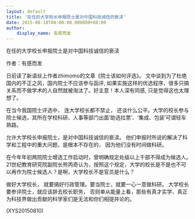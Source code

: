```yaml
---
layout: default
title: '在任的大学校长申报院士是对中国科技诚信的亵渎'
date: 2015-08-10T00:00:00.000000+08:00
author:
    display_name: 有感而发
---
```


在任的大学校长申报院士是对中国科技诚信的亵渎

作者：有感而发

日前读了新语丝上作者zhimomo的文章《院士该如何评选》。 文中谈到为了杜绝国内的不正之风，国内院士不应该参与函评, 如果实施这样的优选程序，很多只搞关系而不做学术的人自然就被淘汰了。好主意！本人深有同感, 只是觉得这也太理想了。

在当今我国院士评选中， 连大学校长都不禁止， 还谈什么公平。大学的校长参与院士候选，其所在学校科研、人事等部门出面‘助选拉票’、‘集成、包装’可谓轻车熟路。

允许大学校长申报院士，是对中国科技诚信的亵渎。 他们申报时所说的解决了科学和工程中的重大问题，是根本不存在的， 因为他们没有时间做科研。

在今年年初两院院士增选工作启动时，曾明确规定处级以上干部不得成为候选人。21世纪教育研究院副院长熊丙奇认为，按照这个规定，大学的校长是不是也不可以再作为院士候选人？是啊，大学校长不是官员是什么？

做好大学校长， 就要搞好行政管理。要当院士，就要一心一意做科研。 大学校长要参评院士，就应该辞去校长职务， 否则单从能量上看，那些有真才实学、真正为科技界做出贡献的科学家们是无法和你们相提并论的。

(XYS20150810)

